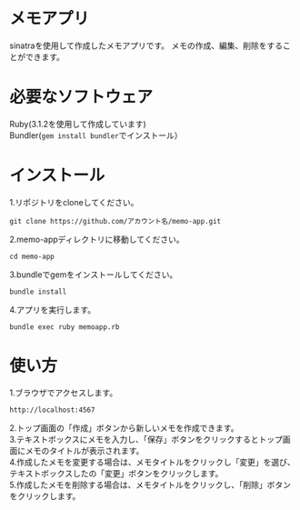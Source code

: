 # メモアプリ
sinatraを使用して作成したメモアプリです。
メモの作成、編集、削除をすることができます。

# 必要なソフトウェア
Ruby(3.1.2を使用して作成しています)<br>
Bundler(`gem install bundler`でインストール）

# インストール
1.リポジトリをcloneしてください。
```
git clone https://github.com/アカウント名/memo-app.git
```
2.memo-appディレクトリに移動してください。
```
cd memo-app
```
3.bundleでgemをインストールしてください。
```
bundle install
```
4.アプリを実行します。
```
bundle exec ruby memoapp.rb
```
# 使い方
1.ブラウザでアクセスします。
```
http://localhost:4567
```
2.トップ画面の「作成」ボタンから新しいメモを作成できます。<br>
3.テキストボックスにメモを入力し、「保存」ボタンをクリックするとトップ画面にメモのタイトルが表示されます。<br>
4.作成したメモを変更する場合は、メモタイトルをクリックし「変更」を選び、テキストボックスしたの「変更」ボタンをクリックします。<br>
5.作成したメモを削除する場合は、メモタイトルをクリックし、「削除」ボタンをクリックします。
